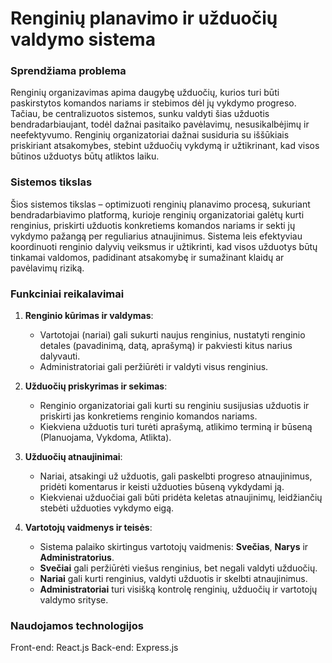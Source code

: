 # Renginių planavimo ir užduočių valdymo sistema

### Sprendžiama problema
Renginių organizavimas apima daugybę užduočių, kurios turi būti paskirstytos komandos nariams ir stebimos dėl jų vykdymo progreso. Tačiau, be centralizuotos sistemos, sunku valdyti šias užduotis bendradarbiaujant, todėl dažnai pasitaiko pavėlavimų, nesusikalbėjimų ir neefektyvumo. Renginių organizatoriai dažnai susiduria su iššūkiais priskiriant atsakomybes, stebint užduočių vykdymą ir užtikrinant, kad visos būtinos užduotys būtų atliktos laiku.

### Sistemos tikslas
Šios sistemos tikslas – optimizuoti renginių planavimo procesą, sukuriant bendradarbiavimo platformą, kurioje renginių organizatoriai galėtų kurti renginius, priskirti užduotis konkretiems komandos nariams ir sekti jų vykdymo pažangą per reguliarius atnaujinimus. Sistema leis efektyviau koordinuoti renginio dalyvių veiksmus ir užtikrinti, kad visos užduotys būtų tinkamai valdomos, padidinant atsakomybę ir sumažinant klaidų ar pavėlavimų riziką.

### Funkciniai reikalavimai
1. **Renginio kūrimas ir valdymas**:
    - Vartotojai (nariai) gali sukurti naujus renginius, nustatyti renginio detales (pavadinimą, datą, aprašymą) ir pakviesti kitus narius dalyvauti.
    - Administratoriai gali peržiūrėti ir valdyti visus renginius.

2. **Užduočių priskyrimas ir sekimas**:
    - Renginio organizatoriai gali kurti su renginiu susijusias užduotis ir priskirti jas konkretiems renginio komandos nariams.
    - Kiekviena užduotis turi turėti aprašymą, atlikimo terminą ir būseną (Planuojama, Vykdoma, Atlikta).

3. **Užduočių atnaujinimai**:
    - Nariai, atsakingi už užduotis, gali paskelbti progreso atnaujinimus, pridėti komentarus ir keisti užduoties būseną vykdydami ją.
    - Kiekvienai užduočiai gali būti pridėta keletas atnaujinimų, leidžiančių stebėti užduoties vykdymo eigą.

4. **Vartotojų vaidmenys ir teisės**:
    - Sistema palaiko skirtingus vartotojų vaidmenis: **Svečias**, **Narys** ir **Administratorius**.
    - **Svečiai** gali peržiūrėti viešus renginius, bet negali valdyti užduočių.
    - **Nariai** gali kurti renginius, valdyti užduotis ir skelbti atnaujinimus.
    - **Administratoriai** turi visišką kontrolę renginių, užduočių ir vartotojų valdymo srityse.

### Naudojamos technologijos
Front-end: React.js
Back-end: Express.js
